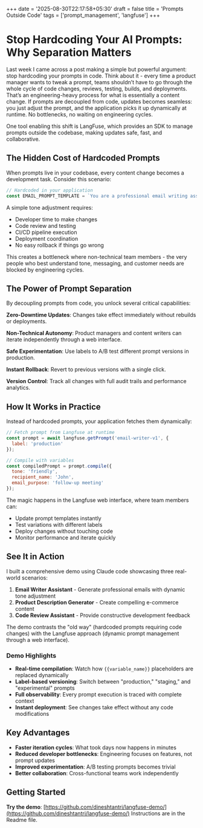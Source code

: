 
+++
date = '2025-08-30T22:17:58+05:30'
draft = false
title = 'Prompts Outside Code'
tags = ['prompt_management', 'langfuse']
+++

# Stop Hardcoding Your AI Prompts: Why Separation Matters

Last week I came across a post making a simple but powerful argument: stop hardcoding your prompts in code.
Think about it - every time a product manager wants to tweak a prompt, teams shouldn’t have to go through the whole cycle of code changes, reviews, testing, builds, and deployments. That’s an engineering-heavy process for what is essentially a content change.
If prompts are decoupled from code, updates becomes seamless: you just adjust the prompt, and the application picks it up dynamically at runtime. No bottlenecks, no waiting on engineering cycles.

One tool enabling this shift is LangFuse, which provides an SDK to manage prompts outside the codebase, making updates safe, fast, and collaborative.

## The Hidden Cost of Hardcoded Prompts

When prompts live in your codebase, every content change becomes a development task. Consider this scenario:

```javascript
// Hardcoded in your application
const EMAIL_PROMPT_TEMPLATE = `You are a professional email writing assistant...`;
```

A simple tone adjustment requires:
- Developer time to make changes
- Code review and testing
- CI/CD pipeline execution
- Deployment coordination
- No easy rollback if things go wrong

This creates a bottleneck where non-technical team members - the very people who best understand tone, messaging, and customer needs are blocked by engineering cycles.

## The Power of Prompt Separation

By decoupling prompts from code, you unlock several critical capabilities:

**Zero-Downtime Updates**: Changes take effect immediately without rebuilds or deployments.

**Non-Technical Autonomy**: Product managers and content writers can iterate independently through a web interface.

**Safe Experimentation**: Use labels to A/B test different prompt versions in production.

**Instant Rollback**: Revert to previous versions with a single click.

**Version Control**: Track all changes with full audit trails and performance analytics.

## How It Works in Practice

Instead of hardcoded prompts, your application fetches them dynamically:

```javascript
// Fetch prompt from Langfuse at runtime
const prompt = await langfuse.getPrompt('email-writer-v1', { 
  label: 'production' 
});

// Compile with variables
const compiledPrompt = prompt.compile({
  tone: 'friendly',
  recipient_name: 'John',
  email_purpose: 'follow-up meeting'
});
```

The magic happens in the Langfuse web interface, where team members can:
- Update prompt templates instantly
- Test variations with different labels
- Deploy changes without touching code
- Monitor performance and iterate quickly

## See It in Action

I built a comprehensive demo using Claude code showcasing three real-world scenarios:

1. **Email Writer Assistant** - Generate professional emails with dynamic tone adjustment
2. **Product Description Generator** - Create compelling e-commerce content 
3. **Code Review Assistant** - Provide constructive development feedback

The demo contrasts the "old way" (hardcoded prompts requiring code changes) with the Langfuse approach (dynamic prompt management through a web interface).

### Demo Highlights

- **Real-time compilation**: Watch how `{{variable_name}}` placeholders are replaced dynamically
- **Label-based versioning**: Switch between "production," "staging," and "experimental" prompts
- **Full observability**: Every prompt execution is traced with complete context
- **Instant deployment**: See changes take effect without any code modifications

## Key Advantages


- **Faster iteration cycles**: What took days now happens in minutes
- **Reduced developer bottlenecks**: Engineering focuses on features, not prompt updates
- **Improved experimentation**: A/B testing prompts becomes trivial
- **Better collaboration**: Cross-functional teams work independently

## Getting Started

**Try the demo**: [https://github.com/dineshtantri/langfuse-demo/](https://github.com/dineshtantri/langfuse-demo/)
Instructions are in the Readme file.
